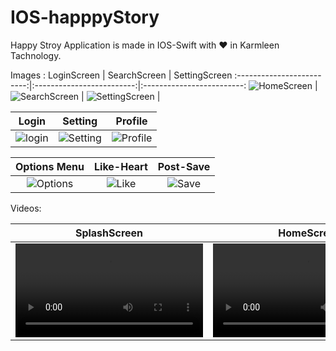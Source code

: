# IOS-happpyStory
Happy Stroy Application is made in IOS-Swift with ❤️ in Karmleen Tachnology.

Images : 
LoginScreen  |  SearchScreen | SettingScreen
:-------------------------:|:-------------------------:|:-------------------------:
![HomeScreen](https://user-images.githubusercontent.com/8991251/170688195-6116a69b-46da-473b-bac5-6836417a79a9.png) | ![SearchScreen](https://user-images.githubusercontent.com/8991251/170688234-09ceb849-95ae-438c-8c8e-9b446cb014fb.png) | ![SettingScreen](https://user-images.githubusercontent.com/8991251/170688242-dec649d1-7f4d-4d98-b1b2-8000d5cc22e0.png) |

Login | Setting | Profile 
:-------------------------:|:-------------------------:|:-------------------------:
![login](https://user-images.githubusercontent.com/8991251/170687920-cdf4900c-1599-4733-a9ea-e465630d8e52.png) | ![Setting](https://user-images.githubusercontent.com/8991251/170688518-8d18400e-45df-42c0-a9bb-265f36d391ab.png) | ![Profile](https://user-images.githubusercontent.com/8991251/170688524-d26b5c4c-c641-4463-a2f1-285a7bb4b0d4.png)

Options Menu | Like-Heart | Post-Save
:-------------------------:|:-------------------------:|:-------------------------:
![Options](https://user-images.githubusercontent.com/8991251/170688394-aed5fb61-58b8-4c10-9d2f-1393e9ea810f.png) | ![Like](https://user-images.githubusercontent.com/8991251/170688461-2c5cc216-1f84-4a8c-bdf9-10bebdecef16.png) | ![Save](https://user-images.githubusercontent.com/8991251/170688491-65870e5e-cae2-41f2-b7ac-473743986853.png)

Videos: 

SplashScreen| HomeScren | ComingSoon
:-------------------------:|:-------------------------:|:-------------------------:
<video src='https://user-images.githubusercontent.com/8991251/170687675-2caa93e5-c4d9-41ee-b9fc-4bf9b1fd8443.mp4' /> | <video src='https://user-images.githubusercontent.com/8991251/170686987-1a64463d-5500-41da-8d1f-7a5564d9cbb2.mov' /> | <video src='https://user-images.githubusercontent.com/8991251/170687402-27d4601e-b266-4fe8-9f5c-220312a5a9a8.mp4' /> 
